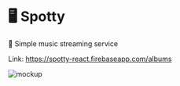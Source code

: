 # 🖥 Spotty

🚀 Simple music streaming service

Link: https://spotty-react.firebaseapp.com/albums

![mockup](https://raw.githubusercontent.com/ihor4568/spotty-react/master/Spotty_mockup.png)
